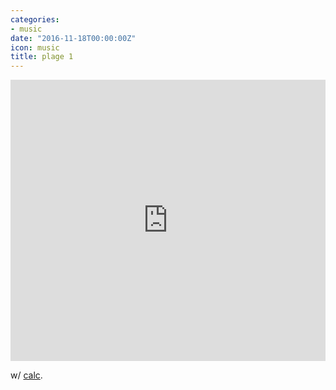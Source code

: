 ```yaml
---
categories:
- music
date: "2016-11-18T00:00:00Z"
icon: music
title: plage 1
---
```


<iframe width="100%" height="450" scrolling="no" frameborder="no" src="https://w.soundcloud.com/player/?url=https%3A//api.soundcloud.com/tracks/293126141&amp;auto_play=false&amp;hide_related=false&amp;show_comments=true&amp;show_user=true&amp;show_reposts=false&amp;visual=true"></iframe>

w/ [calc](https://www.camembertaulaitcrew.biz/).
